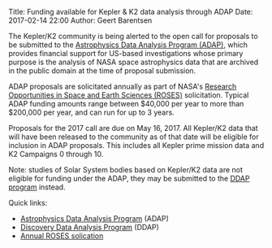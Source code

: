 Title: Funding available for Kepler & K2 data analysis through ADAP 
Date: 2017-02-14 22:00
Author: Geert Barentsen

The Kepler/K2 community is being alerted to the open call for proposals
to be submitted to the [Astrophysics Data Analysis Program (ADAP)](https://nspires.nasaprs.com/external/solicitations/summary.do?method=init&solId={9B644CB9-C0A8-8F23-DE92-FA3837D2F0BD}&path=open), which provides financial support for US-based investigations
whose primary purpose is the analysis of NASA space astrophysics data
that are archived in the public domain at the time of proposal submission.

ADAP proposals are solicitated annually as part of NASA's
[Research Opportunities in Space and Earth Sciences (ROSES)](https://nspires.nasaprs.com/external/solicitations/summary.do?method=init&solId={E757EF32-60E6-76AE-A276-21A1F8BA96BB}&path=open) solicitation.
Typical ADAP funding amounts range between $40,000 per year
to more than $200,000 per year, and can run for up to 3 years.

Proposals for the 2017 call are due on May 16, 2017.
All Kepler/K2 data that will have been released to the community as of 
that date will be eligible for inclusion in ADAP proposals.
This includes all Kepler prime mission data and K2 Campaigns 0 through 10.

Note: studies of Solar System bodies based on Kepler/K2 data
are not eligible for funding under the ADAP,
they may be submitted to the [DDAP program](https://nspires.nasaprs.com/external/solicitations/summary.do?method=init&solId={410D2803-9FFE-F7D0-2CDA-6AABC9664AF5}&path=open) instead.

Quick links:

* [Astrophysics Data Analysis Program](https://nspires.nasaprs.com/external/solicitations/summary.do?method=init&solId={9B644CB9-C0A8-8F23-DE92-FA3837D2F0BD}&path=open) (ADAP)
* [Discovery Data Analysis Program](https://nspires.nasaprs.com/external/solicitations/summary.do?method=init&solId={410D2803-9FFE-F7D0-2CDA-6AABC9664AF5}&path=open) (DDAP)
* [Annual ROSES solication](https://nspires.nasaprs.com/external/solicitations/summary.do?method=init&solId={E757EF32-60E6-76AE-A276-21A1F8BA96BB}&path=open)
